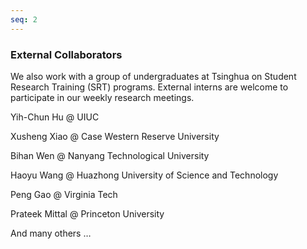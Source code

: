 ```yaml
---
seq: 2
---
```


<h3>External Collaborators</h3>
We also work with a group of undergraduates at Tsinghua on Student Research Training (SRT) programs. External interns are welcome to participate in our weekly research meetings.
<p>Yih-Chun Hu @ UIUC</p>
<p>Xusheng Xiao @ Case Western Reserve University</p>
<p>Bihan Wen @ Nanyang Technological University</p>
<p>Haoyu Wang @ Huazhong University of Science and Technology</p>
<p>Peng Gao @ Virginia Tech</p>
<p>Prateek Mittal @ Princeton University</p>
<p>And many others …</p>